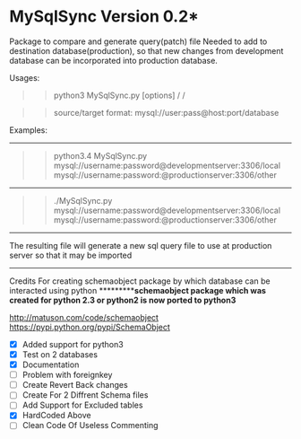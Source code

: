 # MySqlSync Version 0.2*
Package to compare and generate query(patch) file Needed to add to destination database(production), so that new changes from development database can be incorporated into production database.

Usages:
>>python3 MySqlSync.py [options] /<source> /<target>

>>source/target format: mysql://user:pass@host:port/database

Examples:
***********************************************************************
>> python3.4 MySqlSync.py mysql://username:password@developmentserver:3306/local mysql://username:password:@productionserver:3306/other
************************************************************************
>> ./MySqlSync.py mysql://username:password@developmentserver:3306/local mysql://username:password:@productionserver:3306/other
*************************************************************************

The resulting file will generate a new sql query file to use at production server so that it may be imported
**************************************************************************************************************


Credits
For creating schemaobject package by which database can be interacted using python
***********************schemaobject package which was created for python 2.3 or python2 is now ported to python3**************

http://matuson.com/code/schemaobject
https://pypi.python.org/pypi/SchemaObject
- [x] Added support for python3
- [x] Test on 2 databases
- [x] Documentation
- [ ] Problem with foreignkey
- [ ] Create Revert Back changes
- [ ] Create For 2 Diffrent Schema files
- [ ] Add Support for Excluded tables
- [x] HardCoded Above
- [ ] Clean Code Of Useless Commenting
